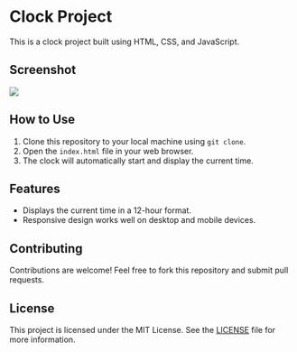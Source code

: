 # Clock Project

This is a clock project built using HTML, CSS, and JavaScript.

## Screenshot
<img src="screenshot.jpg"/>

## How to Use

1. Clone this repository to your local machine using `git clone`.
2. Open the `index.html` file in your web browser.
3. The clock will automatically start and display the current time.

## Features

- Displays the current time in a 12-hour format.
- Responsive design works well on desktop and mobile devices.

## Contributing

Contributions are welcome! Feel free to fork this repository and submit pull requests.

## License

This project is licensed under the MIT License. See the [LICENSE](LICENSE) file for more information.
